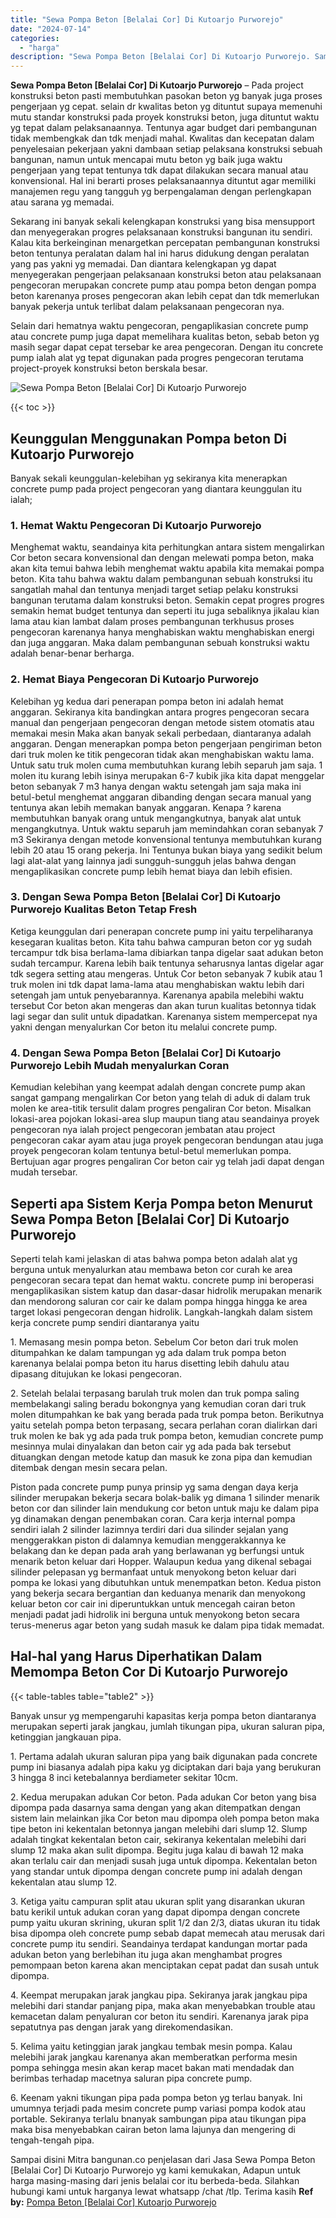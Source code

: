 ```yaml
---
title: "Sewa Pompa Beton [Belalai Cor] Di Kutoarjo Purworejo"
date: "2024-07-14"
categories: 
  - "harga"
description: "Sewa Pompa Beton [Belalai Cor] Di Kutoarjo Purworejo. Sampai disini Mitra bangunan.co penjelasan dari Jasa Sewa Pompa Beton [Belalai Cor] Di Kutoarjo Purwo..."
---
```


**Sewa Pompa Beton \[Belalai Cor\] Di Kutoarjo Purworejo** – Pada project konstruksi beton pasti membutuhkan pasokan beton yg banyak juga proses pengerjaan yg cepat. selain dr kwalitas beton yg dituntut supaya memenuhi mutu standar konstruksi pada proyek konstruksi beton, juga dituntut waktu yg tepat dalam pelaksanaannya. Tentunya agar budget dari pembangunan tidak membengkak dan tdk menjadi mahal. Kwalitas dan kecepatan dalam penyelesaian pekerjaan yakni dambaan setiap pelaksana konstruksi sebuah bangunan, namun untuk mencapai mutu beton yg baik juga waktu pengerjaan yang tepat tentunya tdk dapat dilakukan secara manual atau konvensional. Hal ini berarti proses pelaksanaannya dituntut agar memiliki manajemen regu yang tangguh yg berpengalaman dengan perlengkapan atau sarana yg memadai.

Sekarang ini banyak sekali kelengkapan konstruksi yang bisa mensupport dan menyegerakan progres pelaksanaan konstruksi bangunan itu sendiri. Kalau kita berkeinginan menargetkan percepatan pembangunan konstruksi beton tentunya peralatan dalam hal ini harus didukung dengan peralatan yang pas yakni yg memadai. Dan diantara kelengkapan yg dapat menyegerakan pengerjaan pelaksanaan konstruksi beton atau pelaksanaan pengecoran merupakan concrete pump atau pompa beton dengan pompa beton karenanya proses pengecoran akan lebih cepat dan tdk memerlukan banyak pekerja untuk terlibat dalam pelaksanaan pengecoran nya.

Selain dari hematnya waktu pengecoran, pengaplikasian concrete pump atau concrete pump juga dapat memelihara kualitas beton, sebab beton yg masih segar dapat cepat tersebar ke area pengecoran. Dengan itu concrete pump ialah alat yg tepat digunakan pada progres pengecoran terutama project-proyek konstruksi beton berskala besar.

![Sewa Pompa Beton [Belalai Cor] Di Kutoarjo Purworejo](/images/sewa-concrete-pump-12.png)

{{< toc >}}

## Keunggulan Menggunakan Pompa beton Di Kutoarjo Purworejo

Banyak sekali keunggulan-kelebihan yg sekiranya kita menerapkan concrete pump pada project pengecoran yang diantara keunggulan itu ialah;

### 1\. Hemat Waktu Pengecoran Di Kutoarjo Purworejo

Menghemat waktu, seandainya kita perhitungkan antara sistem mengalirkan Cor beton secara konvensional dan dengan melewati pompa beton, maka akan kita temui bahwa lebih menghemat waktu apabila kita memakai pompa beton. Kita tahu bahwa waktu dalam pembangunan sebuah konstruksi itu sangatlah mahal dan tentunya menjadi target setiap pelaku konstruksi bangunan terutama dalam konstruksi beton. Semakin cepat progres progres semakin hemat budget tentunya dan seperti itu juga sebaliknya jikalau kian lama atau kian lambat dalam proses pembangunan terkhusus proses pengecoran karenanya hanya menghabiskan waktu menghabiskan energi dan juga anggaran. Maka dalam pembangunan sebuah konstruksi waktu adalah benar-benar berharga.

### 2\. Hemat Biaya Pengecoran Di Kutoarjo Purworejo

Kelebihan yg kedua dari penerapan pompa beton ini adalah hemat anggaran. Sekiranya kita bandingkan antara progres pengecoran secara manual dan pengerjaan pengecoran dengan metode sistem otomatis atau memakai mesin Maka akan banyak sekali perbedaan, diantaranya adalah anggaran. Dengan menerapkan pompa beton pengerjaan pengiriman beton dari truk molen ke titik pengecoran tidak akan menghabiskan waktu lama. Untuk satu truk molen cuma membutuhkan kurang lebih separuh jam saja. 1 molen itu kurang lebih isinya merupakan 6-7 kubik jika kita dapat menggelar beton sebanyak 7 m3 hanya dengan waktu setengah jam saja maka ini betul-betul menghemat anggaran dibanding dengan secara manual yang tentunya akan lebih memakan banyak anggaran. Kenapa ? karena membutuhkan banyak orang untuk mengangkutnya, banyak alat untuk mengangkutnya. Untuk waktu separuh jam memindahkan coran sebanyak 7 m3 Sekiranya dengan metode konvensional tentunya membutuhkan kurang lebih 20 atau 15 orang pekerja. Ini Tentunya bukan biaya yang sedikit belum lagi alat-alat yang lainnya jadi sungguh-sungguh jelas bahwa dengan mengaplikasikan concrete pump lebih hemat biaya dan lebih efisien.

### 3\. Dengan Sewa Pompa Beton \[Belalai Cor\] Di Kutoarjo Purworejo Kualitas Beton Tetap Fresh

Ketiga keunggulan dari penerapan concrete pump ini yaitu terpeliharanya kesegaran kualitas beton. Kita tahu bahwa campuran beton cor yg sudah tercampur tdk bisa berlama-lama dibiarkan tanpa digelar saat adukan beton sudah tercampur. Karena lebih baik tentunya seharusnya lantas digelar agar tdk segera setting atau mengeras. Untuk Cor beton sebanyak 7 kubik atau 1 truk molen ini tdk dapat lama-lama atau menghabiskan waktu lebih dari setengah jam untuk penyebarannya. Karenanya apabila melebihi waktu tersebut Cor beton akan mengeras dan akan turun kualitas betonnya tidak lagi segar dan sulit untuk dipadatkan. Karenanya sistem mempercepat nya yakni dengan menyalurkan Cor beton itu melalui concrete pump.

### 4\. Dengan Sewa Pompa Beton \[Belalai Cor\] Di Kutoarjo Purworejo Lebih Mudah menyalurkan Coran

Kemudian kelebihan yang keempat adalah dengan concrete pump akan sangat gampang mengalirkan Cor beton yang telah di aduk di dalam truk molen ke area-titik tersulit dalam progres pengaliran Cor beton. Misalkan lokasi-area pojokan lokasi-area slup maupun tiang atau seandainya proyek pengecoran nya ialah project pengecoran jembatan atau project pengecoran cakar ayam atau juga proyek pengecoran bendungan atau juga proyek pengecoran kolam tentunya betul-betul memerlukan pompa. Bertujuan agar progres pengaliran Cor beton cair yg telah jadi dapat dengan mudah tersebar.

## Seperti apa Sistem Kerja Pompa beton Menurut Sewa Pompa Beton \[Belalai Cor\] Di Kutoarjo Purworejo

Seperti telah kami jelaskan di atas bahwa pompa beton adalah alat yg berguna untuk menyalurkan atau membawa beton cor curah ke area pengecoran secara tepat dan hemat waktu. concrete pump ini beroperasi mengaplikasikan sistem katup dan dasar-dasar hidrolik merupakan menarik dan mendorong saluran cor cair ke dalam pompa hingga hingga ke area target lokasi pengecoran dengan hidrolik. Langkah-langkah dalam sistem kerja concrete pump sendiri diantaranya yaitu

1\. Memasang mesin pompa beton. Sebelum Cor beton dari truk molen ditumpahkan ke dalam tampungan yg ada dalam truk pompa beton karenanya belalai pompa beton itu harus disetting lebih dahulu atau dipasang ditujukan ke lokasi pengecoran.

2\. Setelah belalai terpasang barulah truk molen dan truk pompa saling membelakangi saling beradu bokongnya yang kemudian coran dari truk molen ditumpahkan ke bak yang berada pada truk pompa beton. Berikutnya yaitu setelah pompa beton terpasang, secara perlahan coran dialirkan dari truk molen ke bak yg ada pada truk pompa beton, kemudian concrete pump mesinnya mulai dinyalakan dan beton cair yg ada pada bak tersebut dituangkan dengan metode katup dan masuk ke zona pipa dan kemudian ditembak dengan mesin secara pelan.

Piston pada concrete pump punya prinsip yg sama dengan daya kerja silinder merupakan bekerja secara bolak-balik yg dimana 1 silinder menarik beton cor dan silinder lain mendukung cor beton untuk maju ke dalam pipa yg dinamakan dengan penembakan coran. Cara kerja internal pompa sendiri ialah 2 silinder lazimnya terdiri dari dua silinder sejalan yang menggerakkan piston di dalamnya kemudian menggerakkannya ke belakang dan ke depan pada arah yang berlawanan yg berfungsi untuk menarik beton keluar dari Hopper. Walaupun kedua yang dikenal sebagai silinder pelepasan yg bermanfaat untuk menyokong beton keluar dari pompa ke lokasi yang dibutuhkan untuk menempatkan beton. Kedua piston yang bekerja secara bergantian dan keduanya menarik dan menyokong keluar beton cor cair ini diperuntukkan untuk mencegah cairan beton menjadi padat jadi hidrolik ini berguna untuk menyokong beton secara terus-menerus agar beton yang sudah masuk ke dalam pipa tidak memadat.

## Hal-hal yang Harus Diperhatikan Dalam Memompa Beton Cor Di Kutoarjo Purworejo

{{< table-tables table="table2" >}}

Banyak unsur yg mempengaruhi kapasitas kerja pompa beton diantaranya merupakan seperti jarak jangkau, jumlah tikungan pipa, ukuran saluran pipa, ketinggian jangkauan pipa.

1\. Pertama adalah ukuran saluran pipa yang baik digunakan pada concrete pump ini biasanya adalah pipa kaku yg diciptakan dari baja yang berukuran 3 hingga 8 inci ketebalannya berdiameter sekitar 10cm.

2\. Kedua merupakan adukan Cor beton. Pada adukan Cor beton yang bisa dipompa pada dasarnya sama dengan yang akan ditempatkan dengan sistem lain melainkan jika Cor beton mau dipompa oleh pompa beton maka tipe beton ini kekentalan betonnya jangan melebihi dari slump 12. Slump adalah tingkat kekentalan beton cair, sekiranya kekentalan melebihi dari slump 12 maka akan sulit dipompa. Begitu juga kalau di bawah 12 maka akan terlalu cair dan menjadi susah juga untuk dipompa. Kekentalan beton yang standar untuk dipompa dengan concrete pump ini adalah dengan kekentalan atau slump 12.

3\. Ketiga yaitu campuran split atau ukuran split yang disarankan ukuran batu kerikil untuk adukan coran yang dapat dipompa dengan concrete pump yaitu ukuran skrining, ukuran split 1/2 dan 2/3, diatas ukuran itu tidak bisa dipompa oleh concrete pump sebab dapat memecah atau merusak dari concrete pump itu sendiri. Seandainya terdapat kandungan mortar pada adukan beton yang berlebihan itu juga akan menghambat progres pemompaan beton karena akan menciptakan cepat padat dan susah untuk dipompa.

4\. Keempat merupakan jarak jangkau pipa. Sekiranya jarak jangkau pipa melebihi dari standar panjang pipa, maka akan menyebabkan trouble atau kemacetan dalam penyaluran cor beton itu sendiri. Karenanya jarak pipa sepatutnya pas dengan jarak yang direkomendasikan.

5\. Kelima yaitu ketinggian jarak jangkau tembak mesin pompa. Kalau melebihi jarak jangkau karenanya akan memberatkan performa mesin pompa sehingga mesin akan kerap macet bakan mati mendadak dan berimbas terhadap macetnya saluran pipa concrete pump.

6\. Keenam yakni tikungan pipa pada pompa beton yg terlau banyak. Ini umumnya terjadi pada mesim concrete pump variasi pompa kodok atau portable. Sekiranya terlalu bnanyak sambungan pipa atau tikungan pipa maka bisa menyebabkan cairan beton lama lajunya dan mengering di tengah-tengah pipa.

Sampai disini Mitra bangunan.co penjelasan dari Jasa Sewa Pompa Beton \[Belalai Cor\] Di Kutoarjo Purworejo yg kami kemukakan, Adapun untuk harga masing-masing dari jenis belalai cor itu berbeda-beda. Silahkan hubungi kami untuk harganya lewat whatsapp /chat /tlp. Terima kasih
**Ref by:** [Pompa Beton [Belalai Cor] Kutoarjo Purworejo](https://id.wikipedia.org/wiki/Pompa)
